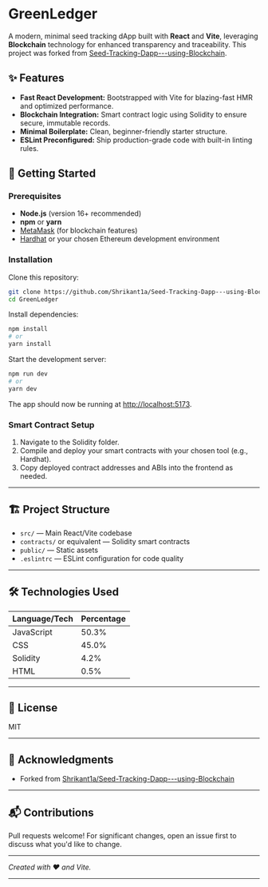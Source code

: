 # GreenLedger

A modern, minimal seed tracking dApp built with **React** and **Vite**, leveraging **Blockchain** technology for enhanced transparency and traceability. This project was forked from [Seed-Tracking-Dapp---using-Blockchain](https://github.com/Shrikant1a/Seed-Tracking-Dapp---using-Blockchain).

## ✨ Features

- **Fast React Development:** Bootstrapped with Vite for blazing-fast HMR and optimized performance.
- **Blockchain Integration:** Smart contract logic using Solidity to ensure secure, immutable records.
- **Minimal Boilerplate:** Clean, beginner-friendly starter structure.
- **ESLint Preconfigured:** Ship production-grade code with built-in linting rules.


## 🚀 Getting Started

### Prerequisites

- **Node.js** (version 16+ recommended)
- **npm** or **yarn**
- [MetaMask](https://metamask.io/) (for blockchain features)
- [Hardhat](https://hardhat.org/) or your chosen Ethereum development environment


### Installation

Clone this repository:

```bash
git clone https://github.com/Shrikant1a/Seed-Tracking-Dapp---using-Blockchain.git
cd GreenLedger
```

Install dependencies:

```bash
npm install
# or
yarn install
```

Start the development server:

```bash
npm run dev
# or
yarn dev
```

The app should now be running at [http://localhost:5173](http://localhost:5173).

### Smart Contract Setup

1. Navigate to the Solidity folder.
2. Compile and deploy your smart contracts with your chosen tool (e.g., Hardhat).
3. Copy deployed contract addresses and ABIs into the frontend as needed.

***

## 🏗️ Project Structure

- `src/` — Main React/Vite codebase
- `contracts/` or equivalent — Solidity smart contracts
- `public/` — Static assets
- `.eslintrc` — ESLint configuration for code quality

***

## 🛠️ Technologies Used

| Language/Tech | Percentage |
| :------------ | :--------- |
| JavaScript    | 50.3%      |
| CSS           | 45.0%      |
| Solidity      | 4.2%       |
| HTML          | 0.5%       |


***

## 📄 License

MIT

***

## 🙌 Acknowledgments

- Forked from [Shrikant1a/Seed-Tracking-Dapp---using-Blockchain](https://github.com/Shrikant1a/Seed-Tracking-Dapp---using-Blockchain)

***

## 📬 Contributions

Pull requests welcome! For significant changes, open an issue first to discuss what you'd like to change.


***

*Created with ❤️ and Vite.*

***


